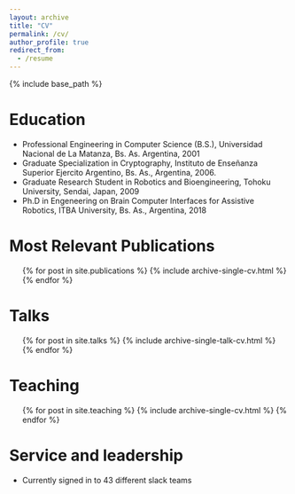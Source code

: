 ```yaml
---
layout: archive
title: "CV"
permalink: /cv/
author_profile: true
redirect_from:
  - /resume
---
```


{% include base_path %}

Education
======
* Professional Engineering in Computer Science (B.S.), Universidad Nacional de La Matanza, Bs. As. Argentina, 2001
* Graduate Specialization in Cryptography, Instituto de Enseñanza Superior Ejercito Argentino, Bs. As., Argentina, 2006.
* Graduate Research Student in Robotics and Bioengineering, Tohoku University, Sendai, Japan, 2009
* Ph.D in Engeneering on Brain Computer Interfaces for Assistive Robotics, ITBA University, Bs. As., Argentina, 2018

Most Relevant Publications
======
  <ul>{% for post in site.publications %}
    {% include archive-single-cv.html %}
  {% endfor %}</ul>
  
Talks
======
  <ul>{% for post in site.talks %}
    {% include archive-single-talk-cv.html %}
  {% endfor %}</ul>
  
Teaching
======
  <ul>{% for post in site.teaching %}
    {% include archive-single-cv.html %}
  {% endfor %}</ul>
  
Service and leadership
======
* Currently signed in to 43 different slack teams
